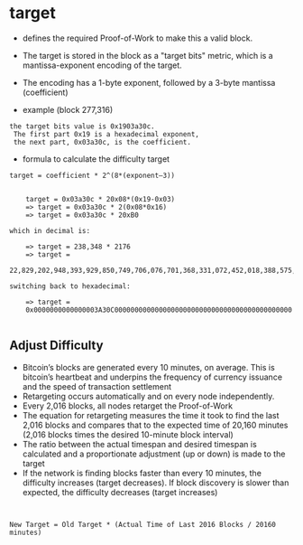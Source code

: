 # target

* defines the required Proof-of-Work to make this a valid block. 
* The target is stored in the block as a "target bits" metric, which is a mantissa-exponent encoding of the target. 
* The encoding has a 1-byte exponent, followed by a 3-byte mantissa (coefficient)

* example (block 277,316)

```
the target bits value is 0x1903a30c. 
 The first part 0x19 is a hexadecimal exponent, 
 the next part, 0x03a30c, is the coefficient.

```

* formula to calculate the difficulty target 

```
target = coefficient * 2^(8*(exponent–3))

```

```

    target = 0x03a30c * 20x08*(0x19-0x03)
    => target = 0x03a30c * 2(0x08*0x16)
    => target = 0x03a30c * 20xB0

which in decimal is:

    => target = 238,348 * 2176
    => target =
    22,829,202,948,393,929,850,749,706,076,701,368,331,072,452,018,388,575,715,328

switching back to hexadecimal:

    => target =
    0x0000000000000003A30C00000000000000000000000000000000000000000000


```


## Adjust Difficulty

* Bitcoin’s blocks are generated every 10 minutes, on average. This is bitcoin’s heartbeat and underpins the frequency of currency issuance and the speed of transaction settlement
* Retargeting occurs automatically and on every node independently. 
* Every 2,016 blocks, all nodes retarget the Proof-of-Work
* The equation for retargeting measures the time it took to find the last 2,016 blocks and compares that to the expected time of 20,160 minutes (2,016 blocks times the desired 10-minute block interval)
* The ratio between the actual timespan and desired timespan is calculated and a proportionate adjustment (up or down) is made to the target
* If the network is finding blocks faster than every 10 minutes, the difficulty increases (target decreases). If block discovery is slower than expected, the difficulty decreases (target increases)

```


New Target = Old Target * (Actual Time of Last 2016 Blocks / 20160 minutes)


```
